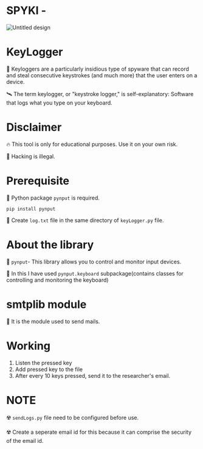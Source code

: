 # SPYKI -

![Untitled design](https://github.com/adityaax/KeyLogger/assets/98630015/62e751c8-30ac-4166-be92-b183b354fda9)



# KeyLogger
:rocket: Keyloggers are a particularly insidious type of spyware that can record and steal consecutive keystrokes (and much more) that the user enters on a device. 

:artificial_satellite: The term keylogger, or "keystroke logger," is self-explanatory: Software that logs what you type on your keyboard.

# Disclaimer
:fire: This tool is only for educational purposes. Use it on your own risk.

:jack_o_lantern: Hacking is illegal.

# Prerequisite
:basketball: Python package `pynput` is required.

`pip install pynput`

:basketball: Create `log.txt` file in the same directory of `keyLogger.py` file.

# About the library
:flying_disc: `pynput`- This library allows you to control and monitor input devices.

:flying_disc: In this I have used `pynput.keyboard` subpackage(contains classes for controlling and monitoring the keyboard)

# smtplib module
:flying_disc: It is the module used to send mails.

# Working
1. Listen the pressed key
2. Add pressed key to the file
3. After every 10 keys pressed, send it to the researcher's email.

# NOTE
:radioactive: `sendLogs.py` file need to be configured before use. 

:radioactive: Create a seperate email id for this because it can comprise the security of the email id.
